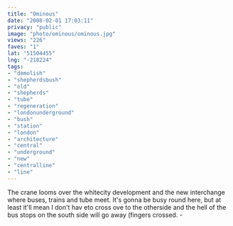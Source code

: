 ```yaml
---
title: "Ominous"
date: "2008-02-01 17:03:11"
privacy: "public"
image: "photo/ominous/ominous.jpg"
views: "226"
faves: "1"
lat: "51504455"
lng: "-218224"
tags:
- "demolish"
- "shepherdsbush"
- "old"
- "shepherds"
- "tube"
- "regeneration"
- "londonunderground"
- "bush"
- "station"
- "london"
- "architecture"
- "central"
- "underground"
- "new"
- "centralline"
- "line"
---
```

The crane looms over the whitecity development and the new interchange where buses, trains and tube meet. It's gonna be busy round here, but at least it'll mean I don't hav eto cross ove to the otherside and the hell of the bus stops on the south side will go away (fingers crossed. - <a href="/photos/2008/02/09/photochallenge-2008-regeneration"></a>
